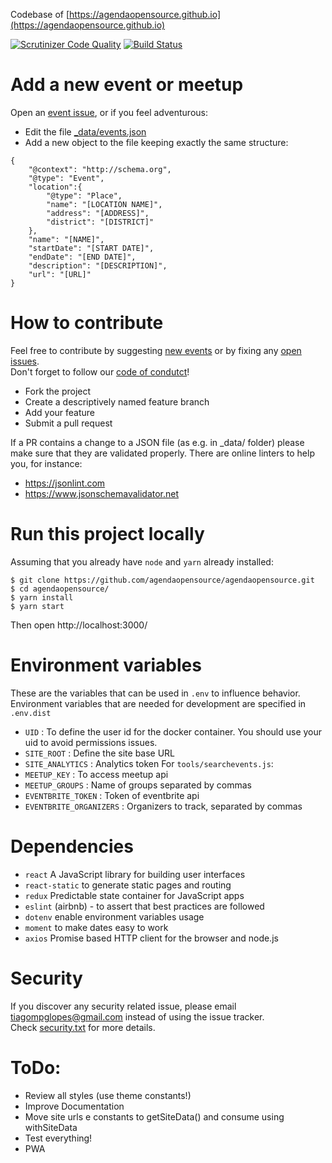 Codebase of [https://agendaopensource.github.io](https://agendaopensource.github.io)


[![Scrutinizer Code Quality](https://scrutinizer-ci.com/g/agendaopensource/agendaopensource/badges/quality-score.png?b=master)](https://scrutinizer-ci.com/g/agendaopensource/agendaopensource/?branch=master) 
[![Build Status](https://travis-ci.org/agendaopensource/agendaopensource.svg?branch=master)](https://travis-ci.org/agendaopensource/agendaopensource)

# Add a new event or meetup

Open an [event issue](https://github.com/agendaopensource/agendaopensource/issues/new?template=event.md&title=New%20event&labels=event), or if you feel adventurous:

- Edit the file [_data/events.json](/_data/events.json)
- Add a new object to the file keeping exactly the same structure:
```
{
    "@context": "http://schema.org",
    "@type": "Event",
    "location":{
        "@type": "Place",
        "name": "[LOCATION NAME]",
        "address": "[ADDRESS]",
        "district": "[DISTRICT]"
    },
    "name": "[NAME]",
    "startDate": "[START DATE]",
    "endDate": "[END DATE]",
    "description": "[DESCRIPTION]",
    "url": "[URL]"
}
```

# How to contribute

Feel free to contribute by suggesting [new events](/issues/new?template=event.md&title=New%20event&labels=event) or by fixing any [open issues](/issues/).  
Don't forget to follow our [code of condutct](/CODE_OF_CONDUCT.md)!

- Fork the project
- Create a descriptively named feature branch
- Add your feature
- Submit a pull request
  
If a PR contains a change to a JSON file (as e.g. in _data/ folder) please make sure that they are validated properly. 
There are online linters to help you, for instance:  
- https://jsonlint.com
- https://www.jsonschemavalidator.net

# Run this project locally

Assuming that you already have ``node`` and ``yarn`` already installed:

```
$ git clone https://github.com/agendaopensource/agendaopensource.git
$ cd agendaopensource/
$ yarn install 
$ yarn start
```
Then open http://localhost:3000/

# Environment variables

These are the variables that can be used in `.env` to influence behavior.  
Environment variables that are needed for development are specified in `.env.dist`  

- `UID` : To define the user id for the docker container. You should use your uid to avoid permissions issues.
- `SITE_ROOT` : Define the site base URL
- `SITE_ANALYTICS` : Analytics token
For `tools/searchevents.js`:
- `MEETUP_KEY` : To access meetup api
- `MEETUP_GROUPS` : Name of groups separated by commas
- `EVENTBRITE_TOKEN` : Token of eventbrite api
- `EVENTBRITE_ORGANIZERS` : Organizers to track, separated by commas

# Dependencies

- `react` A JavaScript library for building user interfaces
- `react-static` to generate static pages and routing 
- `redux` Predictable state container for JavaScript apps 
- `eslint` (airbnb) - to assert that best practices are followed
- `dotenv` enable environment variables usage
- `moment` to make dates easy to work 
- `axios` Promise based HTTP client for the browser and node.js

# Security
If you discover any security related issue, please email tiagompglopes@gmail.com instead of using the issue tracker.    
Check [security.txt](/security.txt) for more details.  


# ToDo:
- Review all styles (use theme constants!)  
- Improve Documentation  
- Move site urls e constants to getSiteData() and consume using withSiteData  
- Test everything!  
- PWA
